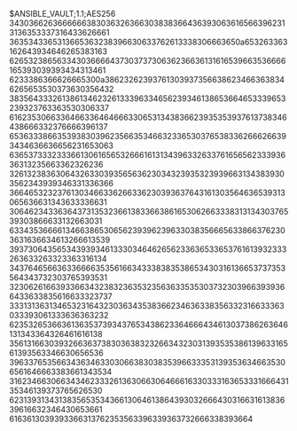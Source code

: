 $ANSIBLE_VAULT;1.1;AES256
34303662636666663830363263663038383664363930636165663962313136353337316433626661
3635343365313665363238396630633762613338306663650a653263363162643934646265383163
62653238656334303666643730373730636236636131616539663536666165393039393434313461
6233386366626665300a386232623937613039373566386234663638346265653530373630356432
38356433326138613462326133396334656239346138653664653339653239323763363530306337
61623530663364663364646663306531343836623935353937613738346438666332376666396137
65363338663539383039623566353466323365303765383362666266393434636636656231653063
63653733323336613061656532666161313439633263376165656233393636313235663362326236
32613238363064326330393565636230343239353239396631343839303562343939346331336366
36646532323761303466336266336230393637643161303564636539313065636631343633336631
30646234336364373135323661383366386165306266333831313430376539303866633132663031
63343536666134663865306562393962396330383566656338663762303631636634613266613539
39373064356534393934613330346462656233636533653761613932333263633263323363316134
34376465663633666635356166343338383538653430316136653737353564343732303765393531
32306261663933663432383236353235636335353037323039663939366433633835616633323737
33313136313465323164323036343538366234636338356332316633363033393061333636363232
62353265366361363537393437653438623364666434613037386263646131343364326461616138
35613166303932663637383036383232663432303139353538613963316561393563346630656536
39633765356634363463303066383038353966333531393536346635306561646663383661343534
31623466306634346233326136306630646661633033316365333166643135346139373765626530
62313931343138356535343661306461386439303266643031663161383639616632346430653661
6163613039393366313762353563396339363732666338393664
